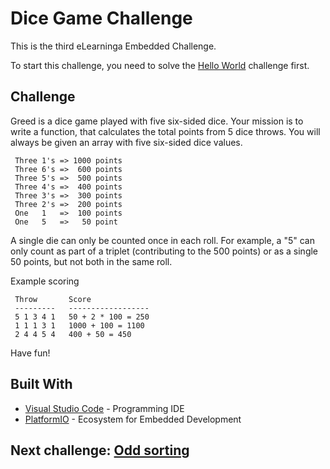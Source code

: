 # Dice Game Challenge
This is the third eLearninga Embedded Challenge. 

To start this challenge, you need to solve the [Hello World](https://github.com/swordey/helloworld) challenge first.

## Challenge
Greed is a dice game played with five six-sided dice. Your mission is to write a function, that calculates the total points from 5 dice throws. You will always be given an array with five six-sided dice values.
```
 Three 1's => 1000 points
 Three 6's =>  600 points
 Three 5's =>  500 points
 Three 4's =>  400 points
 Three 3's =>  300 points
 Three 2's =>  200 points
 One   1   =>  100 points
 One   5   =>   50 point
```
A single die can only be counted once in each roll. For example, a "5" can only count as part of a triplet (contributing to the 500 points) or as a single 50 points, but not both in the same roll.

Example scoring
```
 Throw       Score
 ---------   ------------------
 5 1 3 4 1   50 + 2 * 100 = 250
 1 1 1 3 1   1000 + 100 = 1100
 2 4 4 5 4   400 + 50 = 450
```

Have fun!

## Built With
* [Visual Studio Code](https://code.visualstudio.com/) - Programming IDE
* [PlatformIO](https://platformio.org/) - Ecosystem for Embedded Development

## Next challenge: [Odd sorting](https://github.com/swordey/odd_sorting)